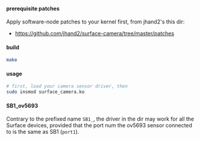 #### prerequisite patches

Apply software-node patches to your kernel first, from jhand2's this dir:
- https://github.com/jhand2/surface-camera/tree/master/patches

#### build

```bash
make
```

#### usage

```bash
# first, load your camera sensor driver, then
sudo insmod surface_camera.ko
```

#### SB1_ov5693

Contrary to the prefixed name `SB1_`, the driver in the dir may work for
all the Surface devices, provided that the port num the ov5693 sensor
connected to is the same as SB1 (`port1`).
